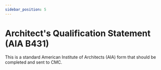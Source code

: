 ```yaml
---
sidebar_position: 5
---
```


# Architect's Qualification Statement (AIA B431)        


This is a standard American Institute of Architects (AIA) form that should be completed and sent to CMC.





